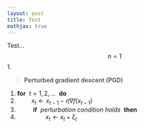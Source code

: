 ```yaml
---
layout: post
title: Test
mathjax: true
---
```


Test...$$n=1$$
1.
>**Perturbed gradient descent (PGD)**
1. **for** $~t = 1, 2, \ldots ~$ **do**
2. $\quad\quad x_{t} \leftarrow x_{t-1} - \eta \nabla f (x_{t-1})$
3. $\quad\quad$ **if** $~$*perturbation condition holds*$~$ **then**
4. $\quad\quad\quad\quad x_t \leftarrow x_t + \xi_t$ 
